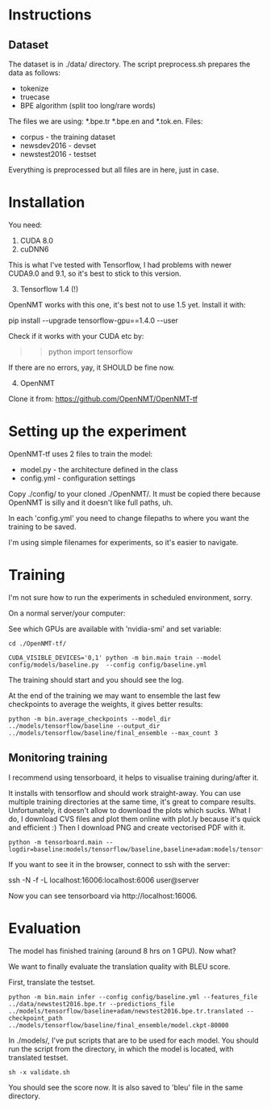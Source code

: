 # Instructions

## Dataset

The dataset is in ./data/ directory.
The script preprocess.sh prepares the data as follows:

- tokenize
- truecase
- BPE algorithm (split too long/rare words)

The files we are using: \*.bpe.tr \*.bpe.en and \*.tok.en.
Files:

- corpus - the training dataset
- newsdev2016 - devset
- newstest2016 - testset

Everything is preprocessed but all files are in here, just in case.

# Installation

You need:

1. CUDA 8.0
2. cuDNN6

This is what I've tested with Tensorflow, I had problems with newer CUDA9.0 and 9.1, so it's best to stick to this version. 

3. Tensorflow 1.4 (!)

OpenNMT works with this one, it's best not to use 1.5 yet.
Install it with:

pip install --upgrade tensorflow-gpu==1.4.0 --user

Check if it works with your CUDA etc by:
>> python
>> import tensorflow

If there are no errors, yay, it SHOULD be fine now.

4. OpenNMT

Clone it from:
https://github.com/OpenNMT/OpenNMT-tf

# Setting up the experiment

OpenNMT-tf uses 2 files to train the model:

- model.py - the architecture defined in the class
- config.yml - configuration settings

Copy ./config/ to your cloned ./OpenNMT/. It must be copied there because OpenNMT is silly and it doesn't like full paths, uh.

In each 'config.yml' you need to change filepaths to where you want the training to be saved.

I'm using simple filenames for experiments, so it's easier to navigate.

# Training

I'm not sure how to run the experiments in scheduled environment, sorry.

On a normal server/your computer:

See which GPUs are available with 'nvidia-smi' and set variable:

	cd ./OpenNMT-tf/

	CUDA_VISIBLE_DEVICES='0,1' python -m bin.main train --model config/models/baseline.py  --config config/baseline.yml

The training should start and you should see the log.

At the end of the training we may want to ensemble the last few checkpoints to average the weights, it gives better results:

	python -m bin.average_checkpoints --model_dir ../models/tensorflow/baseline --output_dir ../models/tensorflow/baseline/final_ensemble --max_count 3

## Monitoring training

I recommend using tensorboard, it helps to visualise training during/after it.


It installs with tensorflow and should work straight-away.
You can use multiple training directories at the same time, it's great to compare results.
Unfortunately, it doesn't allow to download the plots which sucks.
What I do, I download CVS files and plot them online with plot.ly because it's quick and efficient :) Then I download PNG and create vectorised PDF with it.

	python -m tensorboard.main --logdir=baseline:models/tensorflow/baseline,baseline+adam:models/tensorflow/baseline+adam,baseline+attention:models/tensorflow/baseline+attention,baseline+gru:models/tensorflow/baseline+gru

If you want to see it in the browser, connect to ssh with the server:

ssh -N -f -L localhost:16006:localhost:6006 user@server

Now you can see tensorboard via http://localhost:16006.

# Evaluation

The model has finished training (around 8 hrs on 1 GPU). Now what?

We want to finally evaluate the translation quality with BLEU score.

First, translate the testset.

	python -m bin.main infer --config config/baseline.yml --features_file ../data/newstest2016.bpe.tr --predictions_file ../models/tensorflow/baseline+adam/newstest2016.bpe.tr.translated --checkpoint_path ../models/tensorflow/baseline/final_ensemble/model.ckpt-80000


In ./models/, I've put scripts that are to be used for each model.
You should run the script from the directory, in which the model is located, with translated testset.

	sh -x validate.sh

You should see the score now. It is also saved to 'bleu' file in the same directory.
